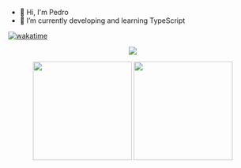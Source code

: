 - 👋 Hi, I'm Pedro
- 🌱 I’m currently developing and learning TypeScript

[![wakatime](https://wakatime.com/badge/user/72e6d426-4052-4b25-b07e-a52553ac655e/project/7b839f4c-a863-405c-bbb6-d0db35a6165c.svg)](https://wakatime.com/badge/user/72e6d426-4052-4b25-b07e-a52553ac655e/project/7b839f4c-a863-405c-bbb6-d0db35a6165c)

<p align="center">
 <img src ="https://github-readme-streak-stats.herokuapp.com?user=gitdangerous2000&theme=radical&hide_border=true&background=FFFFFF00">
  <br>
  <div align="center">
      <img height="200px" src="https://github-readme-stats.vercel.app/api?username=gitdangerous2000&show_icons=true&theme=gotham&include_all_commits=true&count_private=true&border_radius=10&hide_border=true&bg_color=272A34&locale=pt-br"/>
    <img height="200px" src="https://github-readme-stats.vercel.app/api/top-langs/?username=gitdangerous2000&layout=compact&langs_count=16&theme=gotham&border_radius=10&hide_border=true&bg_color=272A34&locale=pt-br"/>
  </div
</p>
